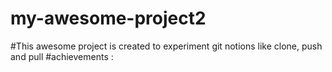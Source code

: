 # my-awesome-project2

#This awesome project is created to experiment git notions like clone, push and pull
#achievements :
